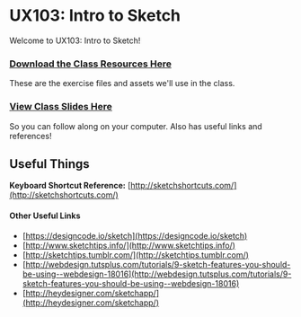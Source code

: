 # UX103: Intro to Sketch

Welcome to UX103: Intro to Sketch!

### [Download the Class Resources Here](https://github.com/gdiphilly/UX103_intro_sketch/blob/master/project_files.zip)
These are the exercise files and assets we'll use in the class.

### [View Class Slides Here](http://gdiphilly.github.io/UX103_intro_sketch/)
So you can follow along on your computer. Also has useful links and references!

## Useful Things

**Keyboard Shortcut Reference:** [http://sketchshortcuts.com/](http://sketchshortcuts.com/)  

#### Other Useful Links
- [https://designcode.io/sketch](https://designcode.io/sketch)
- [http://www.sketchtips.info/](http://www.sketchtips.info/)
- [http://sketchtips.tumblr.com/](http://sketchtips.tumblr.com/)
- [http://webdesign.tutsplus.com/tutorials/9-sketch-features-you-should-be-using--webdesign-18016](http://webdesign.tutsplus.com/tutorials/9-sketch-features-you-should-be-using--webdesign-18016)
- [http://heydesigner.com/sketchapp/](http://heydesigner.com/sketchapp/)
